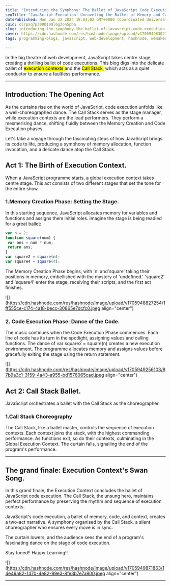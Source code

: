 ```yaml
---
title: "Introducing the Symphony: The Ballet of JavaScript Code Execution and Call Stack."
seoTitle: "JavaScript Execution: Unraveling the Ballet of Memory and Call Stack "
datePublished: Mon Jan 22 2024 19:04:02 GMT+0000 (Coordinated Universal Time)
cuid: clrpaq7p3000109l6g3on5pba
slug: introducing-the-symphony-the-ballet-of-javascript-code-execution-and-call-stack
cover: https://cdn.hashnode.com/res/hashnode/image/upload/v1705949830272/667be14f-7a1c-4494-8545-e9ea4f692f09.png
tags: programming-blogs, javascript, web-development, hashnode, wemakedevs

---
```


In the big theatre of web development, JavaScript takes centre stage, creating a thrilling ballet of code executions. This blog digs into the delicate ballet of <mark>execution contexts </mark> and the <mark> Call Stack</mark>, which acts as a quiet conductor to ensure a faultless performance.

---

## Introduction: The Opening Act

As the curtains rise on the world of JavaScript, code execution unfolds like a well-choreographed dance. The Call Stack serves as the stage manager, while execution contexts are the lead performers. They perform a mesmerising dance, shifting fluidly between the Memory Creation and Code Execution phases.

Let's take a voyage through the fascinating steps of how JavaScript brings its code to life, producing a symphony of memory allocation, function invocation, and a delicate dance atop the Call Stack.

## Act 1: The Birth of Execution Context.

When a JavaScript programme starts, a global execution context takes centre stage. This act consists of two different stages that set the tone for the entire show.

### 1.Memory Creation Phase: Setting the Stage.

In this starting sequence, JavaScript allocates memory for variables and functions and assigns them initial roles. Imagine the stage is being readied for a great ballet:

```javascript
var n = 2;
function square(num) {
 var ans = num * num;
 return ans;
}
var square2 = square(n);
var square4 = square(4);
```

The Memory Creation Phase begins, with 'n' and'square' taking their positions in memory, embellished with the mystery of 'undefined.' 'square2' and 'square4' enter the stage, receiving their scripts, and the first act finishes.

![](https://cdn.hashnode.com/res/hashnode/image/upload/v1705948827254/1ff555ce-c174-4a18-becc-30865e7dcfc0.jpeg align="center")

### 2\. Code Execution Phase: Dance of the Code.

The music continues when the Code Execution Phase commences. Each line of code has its turn in the spotlight, assigning values and calling functions. The dance of var square2 = square(n) creates a new execution environment. The programme allocates memory and assigns values before gracefully exiting the stage using the return statement.

![](https://cdn.hashnode.com/res/hashnode/image/upload/v1705949256103/87b9a3c1-3159-4a43-a955-bd1576065cad.jpeg align="center")

## Act 2: Call Stack Ballet.

JavaScript orchestrates a ballet with the Call Stack as the choreographer.

### 1.Call Stack Choreography

The Call Stack, like a ballet master, controls the sequence of execution contexts. Each context joins the stack, with the highest commanding performance. As functions exit, so do their contexts, culminating in the Global Execution Context. The curtain falls, signalling the end of the program's performance.

---

## The grand finale: Execution Context's Swan Song.

In this grand finale, the Execution Context concludes the ballet of JavaScript code execution. The Call Stack, the unsung hero, maintains perfect performance by preserving the rhythm and sequence of execution contexts.

JavaScript's code execution, a ballet of memory, code, and context, creates a two-act narrative. A symphony organised by the Call Stack, a silent choreographer who ensures every move is in sync.

The curtain lowers, and the audience sees the end of a program's fascinating dance on the stage of code execution.

Stay tuned!! Happy Learning!!

![](https://cdn.hashnode.com/res/hashnode/image/upload/v1705949871863/14e49a82-1470-4e82-99e3-8fe3b7e7a800.jpeg align="center")

---